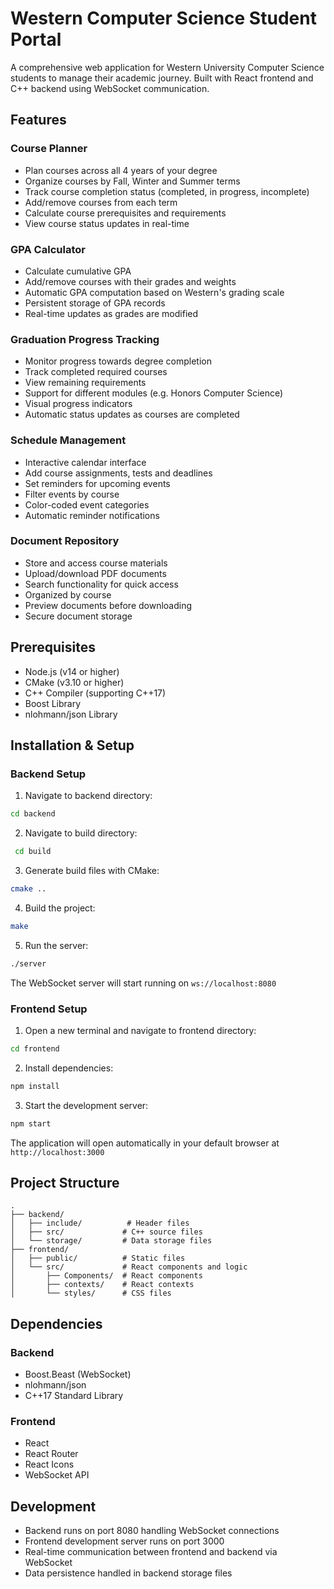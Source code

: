 # Western Computer Science Student Portal

A comprehensive web application for Western University Computer Science students to manage their academic journey. Built with React frontend and C++ backend using WebSocket communication.

## Features

### Course Planner
- Plan courses across all 4 years of your degree
- Organize courses by Fall, Winter and Summer terms
- Track course completion status (completed, in progress, incomplete)
- Add/remove courses from each term
- Calculate course prerequisites and requirements
- View course status updates in real-time

### GPA Calculator
- Calculate cumulative GPA
- Add/remove courses with their grades and weights
- Automatic GPA computation based on Western's grading scale
- Persistent storage of GPA records
- Real-time updates as grades are modified

### Graduation Progress Tracking
- Monitor progress towards degree completion
- Track completed required courses
- View remaining requirements
- Support for different modules (e.g. Honors Computer Science)
- Visual progress indicators
- Automatic status updates as courses are completed

### Schedule Management
- Interactive calendar interface
- Add course assignments, tests and deadlines
- Set reminders for upcoming events
- Filter events by course
- Color-coded event categories
- Automatic reminder notifications

### Document Repository
- Store and access course materials
- Upload/download PDF documents
- Search functionality for quick access
- Organized by course
- Preview documents before downloading
- Secure document storage

## Prerequisites

- Node.js (v14 or higher)
- CMake (v3.10 or higher)
- C++ Compiler (supporting C++17)
- Boost Library
- nlohmann/json Library

## Installation & Setup

### Backend Setup

1. Navigate to backend directory:
```bash
cd backend
```

2. Navigate to build directory:
```bash
 cd build
```

3. Generate build files with CMake:
```bash
cmake ..
```

4. Build the project:
```bash
make
```

5. Run the server:
```bash
./server
```

The WebSocket server will start running on `ws://localhost:8080`

### Frontend Setup

1. Open a new terminal and navigate to frontend directory:
```bash
cd frontend
```

2. Install dependencies:
```bash
npm install
```

3. Start the development server:
```bash
npm start
```

The application will open automatically in your default browser at `http://localhost:3000`

## Project Structure

```
.
├── backend/
│   ├── include/          # Header files
│   ├── src/             # C++ source files
│   └── storage/         # Data storage files
├── frontend/
│   ├── public/          # Static files
│   └── src/             # React components and logic
│       ├── Components/  # React components
│       ├── contexts/    # React contexts
│       └── styles/      # CSS files
```

## Dependencies

### Backend
- Boost.Beast (WebSocket)
- nlohmann/json
- C++17 Standard Library

### Frontend
- React
- React Router
- React Icons
- WebSocket API

## Development

- Backend runs on port 8080 handling WebSocket connections
- Frontend development server runs on port 3000
- Real-time communication between frontend and backend via WebSocket
- Data persistence handled in backend storage files

